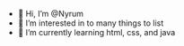 - 👋 Hi, I’m @Nyrum
- 👀 I’m interested in to many things to list
- 🌱 I’m currently learning html, css, and java

<!---
Nyrum/Nyrum is a ✨ special ✨ repository because its `README.md` (this file) appears on your GitHub profile.
You can click the Preview link to take a look at your changes.
--->
